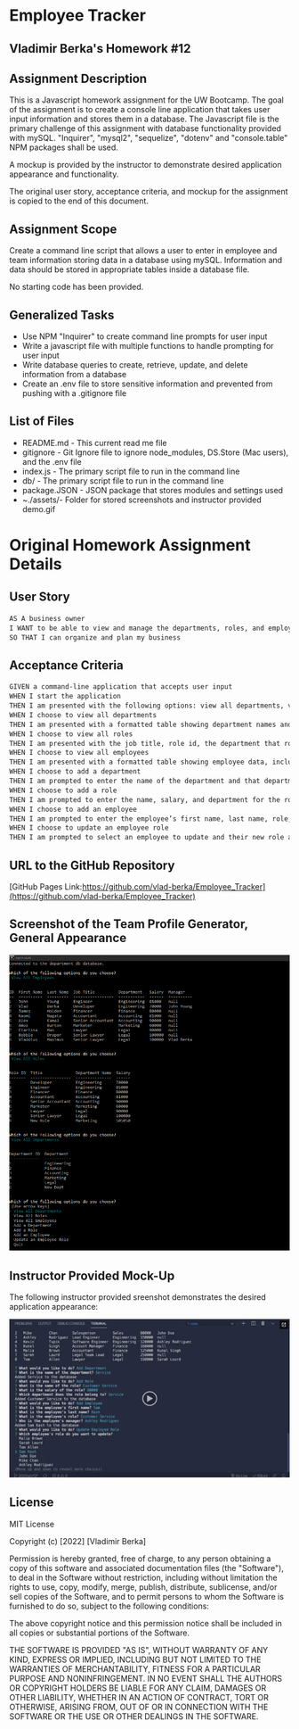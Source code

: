 # Employee Tracker 
## Vladimir Berka's Homework #12

## Assignment Description
This is a Javascript homework assignment for the UW Bootcamp. The goal of the assignment is to create a console line application that takes user input information and stores them in a database. The Javascript file is the primary challenge of this assignment with database functionality provided with mySQL. "Inquirer", "mysql2", "sequelize", "dotenv" and "console.table" NPM packages shall be used.

A mockup is provided by the instructor to demonstrate desired application appearance and functionality.

The original user story, acceptance criteria, and mockup for the assignment is copied to the end of this document.

## Assignment Scope
Create a command line script that allows a user to enter in employee and team information storing data in a database using mySQL. Information and data should be stored in appropriate tables inside a database file.

No starting code has been provided.

## Generalized Tasks
- Use NPM "Inquirer" to create command line prompts for user input
- Write a javascript file with multiple functions to handle prompting for user input
- Write database queries to create, retrieve, update, and delete information from a database
- Create an .env file to store sensitive information and prevented from pushing with a .gitignore file

## List of Files
* README.md - This current read me file
* gitignore - Git Ignore file to ignore node_modules, DS.Store (Mac users), and the .env file
* index.js - The primary script file to run in the command line
* db/ - The primary script file to run in the command line
* package.JSON - JSON package that stores modules and settings used
* ~./assets/- Folder for stored screenshots and instructor provided demo.gif

# Original Homework Assignment Details

## User Story

```md
AS A business owner
I WANT to be able to view and manage the departments, roles, and employees in my company
SO THAT I can organize and plan my business
```

## Acceptance Criteria

```md
GIVEN a command-line application that accepts user input
WHEN I start the application
THEN I am presented with the following options: view all departments, view all roles, view all employees, add a department, add a role, add an employee, and update an employee role
WHEN I choose to view all departments
THEN I am presented with a formatted table showing department names and department ids
WHEN I choose to view all roles
THEN I am presented with the job title, role id, the department that role belongs to, and the salary for that role
WHEN I choose to view all employees
THEN I am presented with a formatted table showing employee data, including employee ids, first names, last names, job titles, departments, salaries, and managers that the employees report to
WHEN I choose to add a department
THEN I am prompted to enter the name of the department and that department is added to the database
WHEN I choose to add a role
THEN I am prompted to enter the name, salary, and department for the role and that role is added to the database
WHEN I choose to add an employee
THEN I am prompted to enter the employee’s first name, last name, role, and manager, and that employee is added to the database
WHEN I choose to update an employee role
THEN I am prompted to select an employee to update and their new role and this information is updated in the database 
```

## URL to the GitHub Repository

[GitHub Pages Link:https://github.com/vlad-berka/Employee_Tracker](https://github.com/vlad-berka/Employee_Tracker)

## Screenshot of the Team Profile Generator, General Appearance

![Vladimir Berka's Employee Tracker](./assets/Employee_Tracker_ScreenShot.png "Employee Tracker, Screenshot")

## Instructor Provided Mock-Up

The following instructor provided sreenshot demonstrates the desired application appearance:

[![A video thumbnail shows the command-line employee management application with a play button overlaying the view.](./assets/12-sql-homework-video-thumbnail.png)](https://2u-20.wistia.com/medias/2lnle7xnpk)

## License
MIT License

Copyright (c) [2022] [Vladimir Berka]

Permission is hereby granted, free of charge, to any person obtaining a copy
of this software and associated documentation files (the "Software"), to deal
in the Software without restriction, including without limitation the rights
to use, copy, modify, merge, publish, distribute, sublicense, and/or sell
copies of the Software, and to permit persons to whom the Software is
furnished to do so, subject to the following conditions:

The above copyright notice and this permission notice shall be included in all
copies or substantial portions of the Software.

THE SOFTWARE IS PROVIDED "AS IS", WITHOUT WARRANTY OF ANY KIND, EXPRESS OR
IMPLIED, INCLUDING BUT NOT LIMITED TO THE WARRANTIES OF MERCHANTABILITY,
FITNESS FOR A PARTICULAR PURPOSE AND NONINFRINGEMENT. IN NO EVENT SHALL THE
AUTHORS OR COPYRIGHT HOLDERS BE LIABLE FOR ANY CLAIM, DAMAGES OR OTHER
LIABILITY, WHETHER IN AN ACTION OF CONTRACT, TORT OR OTHERWISE, ARISING FROM,
OUT OF OR IN CONNECTION WITH THE SOFTWARE OR THE USE OR OTHER DEALINGS IN THE
SOFTWARE.